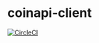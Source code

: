 # coinapi-client
[![CircleCI](https://circleci.com/gh/StupidCodeFactory/coinapi-client/tree/master.svg?style=svg)](https://circleci.com/gh/StupidCodeFactory/coinapi-client/tree/master)
